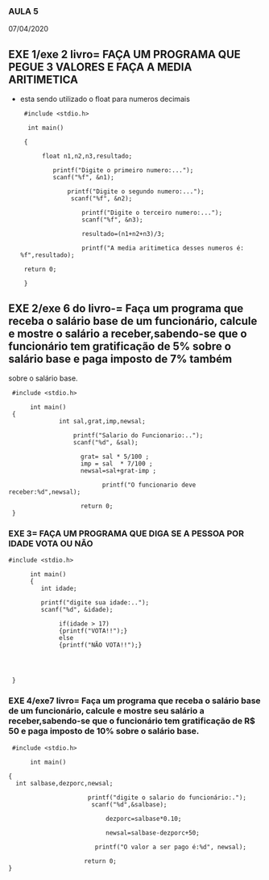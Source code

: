 ### AULA 5
07/04/2020

## EXE 1/exe 2 livro= FAÇA UM PROGRAMA QUE PEGUE 3 VALORES E FAÇA A MEDIA ARITIMETICA

- esta sendo utilizado o float para numeros decimais

       #include <stdio.h>

        int main()

       {

            float n1,n2,n3,resultado;
       
               printf("Digite o primeiro numero:...");
               scanf("%f", &n1);
          
                   printf("Digite o segundo numero:...");
                    scanf("%f", &n2);
             
                       printf("Digite o terceiro numero:...");
                       scanf("%f", &n3);
                
                       resultado=(n1+n2+n3)/3;
                
                       printf("A media aritimetica desses numeros é:  %f",resultado);
                
       return 0;

       }
       
## EXE 2/exe 6 do livro-= Faça um programa que receba o salário base de um funcionário, calcule e mostre o salário a receber,sabendo-se que o funcionário tem gratificação de 5% sobre o salário base e paga imposto de 7% também
sobre o salário base.

     #include <stdio.h>

          int main()
     {
                  int sal,grat,imp,newsal;
    
                      printf("Salario do Funcionario:..");
                      scanf("%d", &sal);
            
                        grat= sal * 5/100 ;
                        imp = sal  * 7/100 ;
                        newsal=sal+grat-imp ;
                
                              printf("O funcionario deve receber:%d",newsal);
                    
                        return 0;
     }
    
    
### EXE 3= FAÇA UM PROGRAMA QUE DIGA SE A PESSOA POR IDADE VOTA OU NÃO

    #include <stdio.h>
     
          int main()
          {
             int idade;
        
             printf("digite sua idade:..");
             scanf("%d", &idade);
         
                  if(idade > 17) 
                  {printf("VOTA!!");}
                  else
                  {printf("NÃO VOTA!!");}
             
            
        

     }
     
### EXE 4/exe7 livro= Faça um programa que receba o salário base de um funcionário, calcule e mostre seu salário a receber,sabendo-se que o funcionário tem gratificação de R$ 50 e paga imposto de 10% sobre o salário base.

     #include <stdio.h>

          int main()   
    
    {              
      int salbase,dezporc,newsal;

                          printf("digite o salario do funcionário:.");
                           scanf("%d",&salbase);
                
                               dezporc=salbase*0.10;
                
                               newsal=salbase-dezporc+50;
                
                            printf("O valor a ser pago é:%d", newsal);
                
                         return 0;        
    }

























